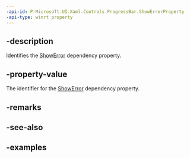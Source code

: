 ```yaml
---
-api-id: P:Microsoft.UI.Xaml.Controls.ProgressBar.ShowErrorProperty
-api-type: winrt property
---
```


## -description

Identifies the [ShowError](progressbar_showerror.md) dependency property.

## -property-value

The identifier for the [ShowError](progressbar_showerror.md) dependency property.

## -remarks

## -see-also

## -examples

